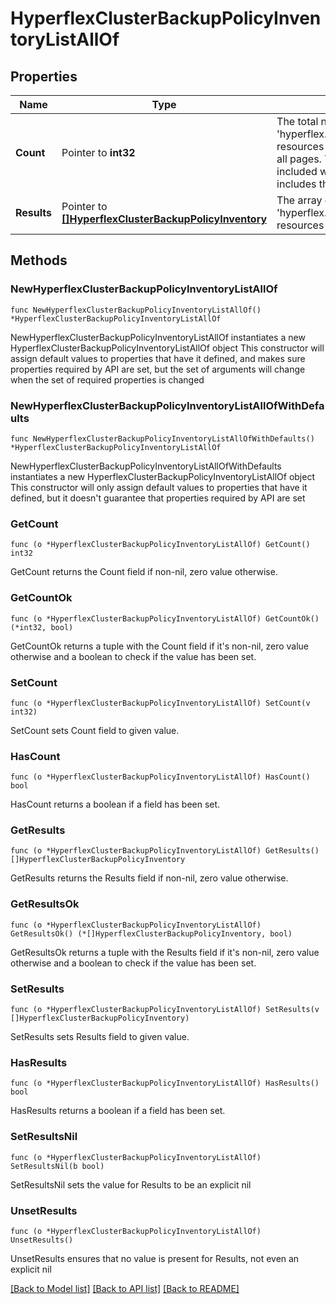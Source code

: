 # HyperflexClusterBackupPolicyInventoryListAllOf

## Properties

Name | Type | Description | Notes
------------ | ------------- | ------------- | -------------
**Count** | Pointer to **int32** | The total number of &#39;hyperflex.ClusterBackupPolicyInventory&#39; resources matching the request, accross all pages. The &#39;Count&#39; attribute is included when the HTTP GET request includes the &#39;$inlinecount&#39; parameter. | [optional] 
**Results** | Pointer to [**[]HyperflexClusterBackupPolicyInventory**](HyperflexClusterBackupPolicyInventory.md) | The array of &#39;hyperflex.ClusterBackupPolicyInventory&#39; resources matching the request. | [optional] 

## Methods

### NewHyperflexClusterBackupPolicyInventoryListAllOf

`func NewHyperflexClusterBackupPolicyInventoryListAllOf() *HyperflexClusterBackupPolicyInventoryListAllOf`

NewHyperflexClusterBackupPolicyInventoryListAllOf instantiates a new HyperflexClusterBackupPolicyInventoryListAllOf object
This constructor will assign default values to properties that have it defined,
and makes sure properties required by API are set, but the set of arguments
will change when the set of required properties is changed

### NewHyperflexClusterBackupPolicyInventoryListAllOfWithDefaults

`func NewHyperflexClusterBackupPolicyInventoryListAllOfWithDefaults() *HyperflexClusterBackupPolicyInventoryListAllOf`

NewHyperflexClusterBackupPolicyInventoryListAllOfWithDefaults instantiates a new HyperflexClusterBackupPolicyInventoryListAllOf object
This constructor will only assign default values to properties that have it defined,
but it doesn't guarantee that properties required by API are set

### GetCount

`func (o *HyperflexClusterBackupPolicyInventoryListAllOf) GetCount() int32`

GetCount returns the Count field if non-nil, zero value otherwise.

### GetCountOk

`func (o *HyperflexClusterBackupPolicyInventoryListAllOf) GetCountOk() (*int32, bool)`

GetCountOk returns a tuple with the Count field if it's non-nil, zero value otherwise
and a boolean to check if the value has been set.

### SetCount

`func (o *HyperflexClusterBackupPolicyInventoryListAllOf) SetCount(v int32)`

SetCount sets Count field to given value.

### HasCount

`func (o *HyperflexClusterBackupPolicyInventoryListAllOf) HasCount() bool`

HasCount returns a boolean if a field has been set.

### GetResults

`func (o *HyperflexClusterBackupPolicyInventoryListAllOf) GetResults() []HyperflexClusterBackupPolicyInventory`

GetResults returns the Results field if non-nil, zero value otherwise.

### GetResultsOk

`func (o *HyperflexClusterBackupPolicyInventoryListAllOf) GetResultsOk() (*[]HyperflexClusterBackupPolicyInventory, bool)`

GetResultsOk returns a tuple with the Results field if it's non-nil, zero value otherwise
and a boolean to check if the value has been set.

### SetResults

`func (o *HyperflexClusterBackupPolicyInventoryListAllOf) SetResults(v []HyperflexClusterBackupPolicyInventory)`

SetResults sets Results field to given value.

### HasResults

`func (o *HyperflexClusterBackupPolicyInventoryListAllOf) HasResults() bool`

HasResults returns a boolean if a field has been set.

### SetResultsNil

`func (o *HyperflexClusterBackupPolicyInventoryListAllOf) SetResultsNil(b bool)`

 SetResultsNil sets the value for Results to be an explicit nil

### UnsetResults
`func (o *HyperflexClusterBackupPolicyInventoryListAllOf) UnsetResults()`

UnsetResults ensures that no value is present for Results, not even an explicit nil

[[Back to Model list]](../README.md#documentation-for-models) [[Back to API list]](../README.md#documentation-for-api-endpoints) [[Back to README]](../README.md)


